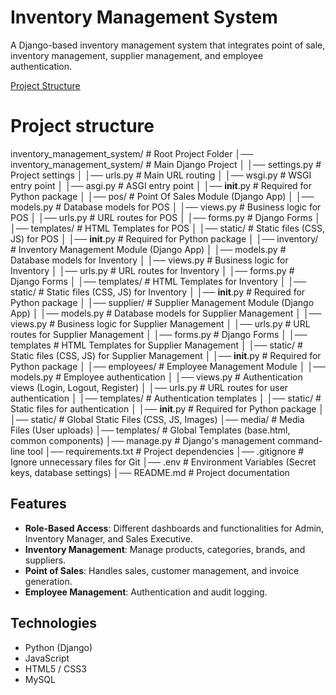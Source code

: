 # Inventory Management System

A Django-based inventory management system that integrates point of sale, inventory management, supplier management, and employee authentication.

[Project Structure](Project%20structure.txt)

# Project structure
inventory_management_system/   # Root Project Folder
│── inventory_management_system/  # Main Django Project
│   │── settings.py        # Project settings
│   │── urls.py            # Main URL routing
│   │── wsgi.py            # WSGI entry point
│   │── asgi.py            # ASGI entry point 
│   │── __init__.py        # Required for Python package
│
│── pos/                   # Point Of Sales Module (Django App)
│   │── models.py          # Database models for POS
│   │── views.py           # Business logic for POS
│   │── urls.py            # URL routes for POS
│   │── forms.py           # Django Forms 
│   │── templates/         # HTML Templates for POS 
│   │── static/            # Static files (CSS, JS) for POS
│   │── __init__.py        # Required for Python package
│
│── inventory/             # Inventory Management Module (Django App)
│   │── models.py          # Database models for Inventory
│   │── views.py           # Business logic for Inventory
│   │── urls.py            # URL routes for Inventory
│   │── forms.py           # Django Forms
│   │── templates/         # HTML Templates for Inventory
│   │── static/            # Static files (CSS, JS) for Inventory
│   │── __init__.py        # Required for Python package
│
│── supplier/              # Supplier Management Module (Django App)
│   │── models.py          # Database models for Supplier Management
│   │── views.py           # Business logic for Supplier Management
│   │── urls.py            # URL routes for Supplier Management
│   │── forms.py           # Django Forms
│   │── templates          # HTML Templates for Supplier Management
│   │── static/            # Static files (CSS, JS) for Supplier Management
│   │── __init__.py        # Required for Python package
│
│── employees/             # Employee Management Module
│   │── models.py          # Employee authentication
│   │── views.py           # Authentication views (Login, Logout, Register)
│   │── urls.py            # URL routes for user authentication
│   │── templates/         # Authentication templates
│   │── static/            # Static files for authentication
│   │── __init__.py        # Required for Python package
│
│── static/                # Global Static Files (CSS, JS, Images)
│── media/                 # Media Files (User uploads)
│── templates/             # Global Templates (base.html, common components)
│── manage.py              # Django's management command-line tool
│── requirements.txt       # Project dependencies
│── .gitignore             # Ignore unnecessary files for Git
│── .env                   # Environment Variables (Secret keys, database settings)
│── README.md              # Project documentation

## Features

- **Role-Based Access**: Different dashboards and functionalities for Admin, Inventory Manager, and Sales Executive.
- **Inventory Management**: Manage products, categories, brands, and suppliers.
- **Point of Sales**: Handles sales, customer management, and invoice generation.
- **Employee Management**: Authentication and audit logging.

## Technologies

- Python (Django)
- JavaScript
- HTML5 / CSS3
- MySQL
